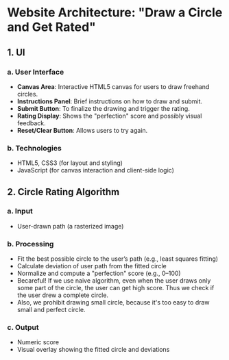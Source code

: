# Website Architecture: "Draw a Circle and Get Rated"

## 1. UI

### a. User Interface
- **Canvas Area**: Interactive HTML5 canvas for users to draw freehand circles.
- **Instructions Panel**: Brief instructions on how to draw and submit.
- **Submit Button**: To finalize the drawing and trigger the rating.
- **Rating Display**: Shows the "perfection" score and possibly visual feedback.
- **Reset/Clear Button**: Allows users to try again.

### b. Technologies
- HTML5, CSS3 (for layout and styling)
- JavaScript (for canvas interaction and client-side logic)

## 2. Circle Rating Algorithm

### a. Input
- User-drawn path (a rasterized image)

### b. Processing
- Fit the best possible circle to the user’s path (e.g., least squares fitting)
- Calculate deviation of user path from the fitted circle
- Normalize and compute a "perfection" score (e.g., 0–100)
- Becareful! If we use naive algorithm, even when the user draws only some part of the circle, the user can get high score. Thus we check if the user drew a complete circle.
- Also, we prohibit drawing small circle, because it's too easy to draw small and perfect circle.

### c. Output
- Numeric score
- Visual overlay showing the fitted circle and deviations
